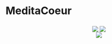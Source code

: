 # MeditaCoeur

<center><a href="https://apps.apple.com/fr/app/meditacoeur/id1545172717?l=fr" align="middle"><img src="https://user-images.githubusercontent.com/84988600/131994067-7bd67d7c-bc80-4be9-901a-83e90bad567c.png" align="middle"/></a> <a href="https://github.com/lenap28-meditacoeur/meditacoeur/blob/gh-pages/google_store.md" align="middle"><img src="https://user-images.githubusercontent.com/84988600/131994859-b61086b5-e75b-45f2-b39b-1b145db1970b.png" align="middle"/></a></center>

<center>
<img src="https://user-images.githubusercontent.com/84988600/120025648-4de7ea00-bff1-11eb-877c-2394f6bde53f.png" align="middle"/></center>


